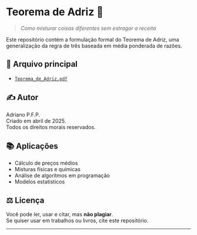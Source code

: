 # Teorema de Adriz 📐

> *Como misturar coisas diferentes sem estragar a receita*

Este repositório contém a formulação formal do Teorema de Adriz, uma generalização da regra de três baseada em média ponderada de razões.

## 📄 Arquivo principal
- [`Teorema_de_Adriz.pdf`](Teorema_de_Adriz.pdf)

## ✍️ Autor
Adriano P.F.P.  
Criado em abril de 2025.  
Todos os direitos morais reservados.

## 📚 Aplicações
- Cálculo de preços médios
- Misturas físicas e químicas
- Análise de algoritmos em programação
- Modelos estatísticos

## ⚖️ Licença
Você pode ler, usar e citar, mas **não plagiar**.  
Se quiser usar em trabalhos ou livros, cite este repositório.

---
